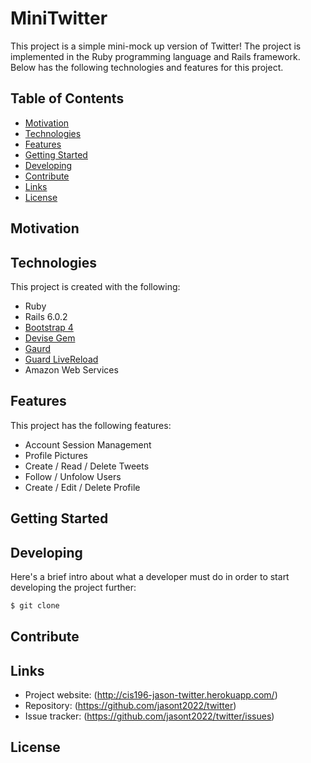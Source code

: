 # MiniTwitter
This project is a simple mini-mock up version of Twitter! The project is implemented in the Ruby programming language and Rails framework. Below has the following technologies and features for this project.

## Table of Contents
* [Motivation](#motivation)
* [Technologies](#technologies)
* [Features](#features)
* [Getting Started](#getting-started)
* [Developing](#developing)
* [Contribute](#contribute)
* [Links](#links)
* [License](#license)

## Motivation

## Technologies
This project is created with the following:
* Ruby
* Rails 6.0.2
* [Bootstrap 4](https://getbootstrap.com/)
* [Devise Gem](https://github.com/heartcombo/devise)
* [Gaurd](https://rubygems.org/gems/guard) 
* [Guard LiveReload](https://rubygems.org/gems/guard-livereload)
* Amazon Web Services

## Features
This project has the following features:
* Account Session Management
* Profile Pictures
* Create / Read / Delete Tweets
* Follow / Unfolow Users
* Create / Edit / Delete Profile

## Getting Started

## Developing
Here's a brief intro about what a developer must do in order to start developing the project further:
```bash
$ git clone
```

## Contribute

## Links
* Project website: (http://cis196-jason-twitter.herokuapp.com/)
* Repository: (https://github.com/jasont2022/twitter)
* Issue tracker: (https://github.com/jasont2022/twitter/issues)

## License

